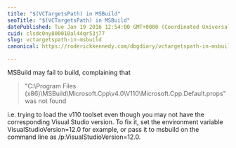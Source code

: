 ```yaml
---
title: "$(VCTargetsPath) in MSBuild"
seoTitle: "$(VCTargetsPath) in MSBuild"
datePublished: Tue Jan 19 2016 12:54:00 GMT+0000 (Coordinated Universal Time)
cuid: clsdc0ny800010al44qr53j77
slug: vctargetspath-in-msbuild
canonical: https://roderickkennedy.com/dbgdiary/vctargetspath-in-msbuild

---
```


MSBuild may fail to build, complaining that

> "C:\\Program Files (x86)\\MSBuild\\Microsoft.Cpp\\v4.0\\V110\\Microsoft.Cpp.Default.props" was not found

i.e. trying to load the v110 toolset even though you may not have the corresponding Visual Studio version. To fix it, set the environment variable VisualStudioVersion=12.0 for example, or pass it to msbuild on the command line as /p:VisualStudioVersion=12.0.